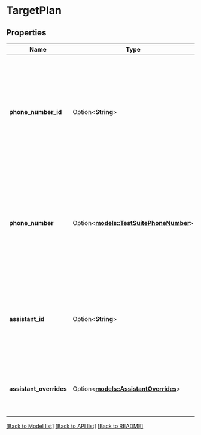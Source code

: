 # TargetPlan

## Properties

Name | Type | Description | Notes
------------ | ------------- | ------------- | -------------
**phone_number_id** | Option<**String**> | This is the phone number that is being tested. During the actual test, it'll be called and the assistant attached to it will pick up and be tested. To test an assistant directly, send assistantId instead. | [optional]
**phone_number** | Option<[**models::TestSuitePhoneNumber**](TestSuitePhoneNumber.md)> | This can be any phone number (even not on Vapi). During the actual test, it'll be called. To test a Vapi number, send phoneNumberId. To test an assistant directly, send assistantId instead. | [optional]
**assistant_id** | Option<**String**> | This is the assistant being tested. During the actual test, it'll invoked directly. To test the assistant over phone number, send phoneNumberId instead. | [optional]
**assistant_overrides** | Option<[**models::AssistantOverrides**](AssistantOverrides.md)> | This is the assistant overrides applied to assistantId before it is tested. | [optional]

[[Back to Model list]](../README.md#documentation-for-models) [[Back to API list]](../README.md#documentation-for-api-endpoints) [[Back to README]](../README.md)



